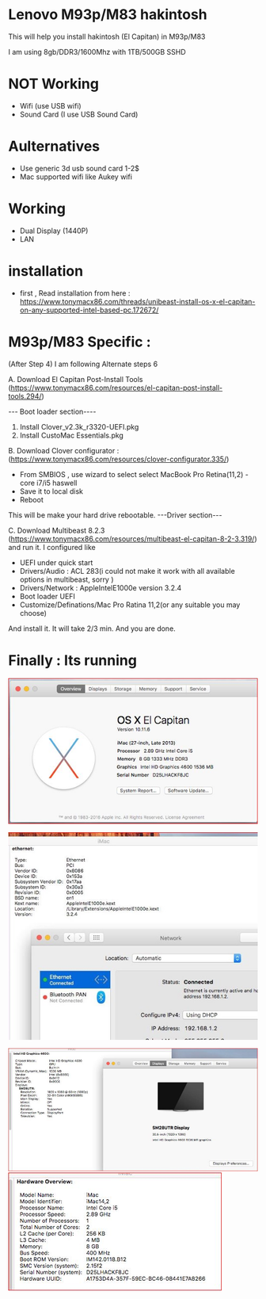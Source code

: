 
# Lenovo M93p/M83 hakintosh 

This will help you install hakintosh (El Capitan) in M93p/M83 

I am using 8gb/DDR3/1600Mhz with 1TB/500GB SSHD 

# NOT Working 
- Wifi (use USB wifi) 
- Sound Card (I use USB Sound Card)

# Aulternatives
- Use generic 3d usb sound card 1-2$
- Mac supported wifi like Aukey wifi 


# Working
- Dual Display (1440P)
- LAN

# installation
- first , Read installation from here : https://www.tonymacx86.com/threads/unibeast-install-os-x-el-capitan-on-any-supported-intel-based-pc.172672/

#  M93p/M83   Specific : 

(After Step 4) I am following Alternate steps 6

A. Download El Capitan Post-Install Tools (https://www.tonymacx86.com/resources/el-capitan-post-install-tools.294/) 

--- Boot loader section----
1. Install Clover_v2.3k_r3320-UEFI.pkg
2. Install CustoMac Essentials.pkg

B. Download Clover configurator : (https://www.tonymacx86.com/resources/clover-configurator.335/)
- From SMBIOS , use wizard to select select MacBook Pro Retina(11,2) - core i7/i5 haswell
- Save it to local disk
- Reboot 

This will be make your hard drive rebootable. 
---Driver section---

C. Download Multibeast 8.2.3 (https://www.tonymacx86.com/resources/multibeast-el-capitan-8-2-3.319/) and run it. I configured like 
- UEFI under quick start
- Drivers/Audio : ACL 283(i could not make it work with all available options in multibeast, sorry ) 
- Drivers/Network : AppleIntelE1000e version 3.2.4
- Boot loader UEFI 
- Customize/Definations/Mac Pro Ratina 11,2(or any suitable you may choose) 

And install it. It will take 2/3 min. And you are done. 


# Finally : Its running 

![System](overview.JPG)

![LAN](lan.JPG)

![Display](display.JPG)
![Hardware Overview](hw_overvorew.JPG)

